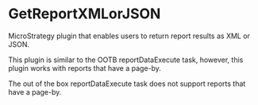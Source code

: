 # GetReportXMLorJSON
MicroStrategy plugin that enables users to return report results as XML or JSON.

This plugin is similar to the OOTB reportDataExecute task, however, this plugin works with reports that have a page-by.

The out of the box reportDataExecute task does not support reports that have a page-by.
